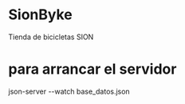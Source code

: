 # SionByke
Tienda de bicicletas SION

# para arrancar el servidor
json-server --watch base_datos.json
